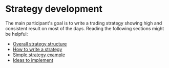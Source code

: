 # Strategy development

The main participant's goal is to write a trading strategy showing high and consistent result on most of the days.
Reading the following sections might be helpful:

- [Overall strategy structure](structure.md)
- [How to write a strategy](strategy_how_to.md)
- [Simple strategy example](base_strategy.md)
- [Ideas to implement](ideas.md)
